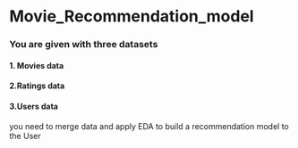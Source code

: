 # Movie_Recommendation_model

### You are given with three datasets
#### 1. Movies data
#### 2.Ratings data
#### 3.Users data

you need to merge data and apply EDA to build a recommendation model to the User
